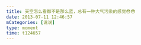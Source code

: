 ```yaml
---
title: 天空怎么看都不是那么蓝，总有一种大气污染的感觉😳😳
date: 2013-07-11 12:46:57
mCategories: [说说]
type: moment
time: t124657
---
```


<div id="pics-20130711124657"></div>

<script src="/lib/moment/pics.js"></script>
<script>
var data = [
    {"link": "2013-07-11_000000.jpeg", "type": "shuoshuo"}
];
picsRender(data, "pics-20130711124657");
</script>
